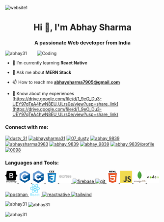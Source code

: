 ![website1](https://user-images.githubusercontent.com/85064231/235352420-f4b083c0-7a6a-4496-a639-06d7532c394e.gif)
<h1 align="center">Hi 👋, I'm Abhay Sharma</h1>
<h3 align="center">A passionate Web developer from India</h3>
<img align="right" alt="Coding" width="400" src="https://camo.githubusercontent.com/5ddf73ad3a205111cf8c686f687fc216c2946a75005718c8da5b837ad9de78c9/68747470733a2f2f7468756d62732e6766796361742e636f6d2f4576696c4e657874446576696c666973682d736d616c6c2e676966">


<p align="left"> <img src="https://komarev.com/ghpvc/?username=abhay31&label=Profile%20views&color=0e75b6&style=flat" alt="abhay31" /> </p>

- 🌱 I’m currently learning **React Native**

- 💬 Ask me about **MERN Stack**

- 📫 How to reach me **abhaysharma7905@gmail.com**

- 📄 Know about my experiences [https://drive.google.com/file/d/1_9eO_Du3-UEY97qTeA4hwN8EU_ULrs0e/view?usp=share_link](https://drive.google.com/file/d/1_9eO_Du3-UEY97qTeA4hwN8EU_ULrs0e/view?usp=share_link)

<h3 align="left">Connect with me:</h3>
<p align="left">
<a href="https://twitter.com/dusty_31" target="blank"><img align="center" src="https://raw.githubusercontent.com/rahuldkjain/github-profile-readme-generator/master/src/images/icons/Social/twitter.svg" alt="dusty_31" height="30" width="40" /></a>
<a href="https://linkedin.com/in/abhaysharma31" target="blank"><img align="center" src="https://raw.githubusercontent.com/rahuldkjain/github-profile-readme-generator/master/src/images/icons/Social/linked-in-alt.svg" alt="abhaysharma31" height="30" width="40" /></a>
<a href="https://instagram.com/07_dusty" target="blank"><img align="center" src="https://raw.githubusercontent.com/rahuldkjain/github-profile-readme-generator/master/src/images/icons/Social/instagram.svg" alt="07_dusty" height="30" width="40" /></a>
<a href="https://www.codechef.com/users/abhay_9839" target="blank"><img align="center" src="https://cdn.jsdelivr.net/npm/simple-icons@3.1.0/icons/codechef.svg" alt="abhay_9839" height="30" width="40" /></a>
<a href="https://www.hackerrank.com/abhaysharma0983" target="blank"><img align="center" src="https://raw.githubusercontent.com/rahuldkjain/github-profile-readme-generator/master/src/images/icons/Social/hackerrank.svg" alt="abhaysharma0983" height="30" width="40" /></a>
<a href="https://codeforces.com/profile/abhay_9839" target="blank"><img align="center" src="https://raw.githubusercontent.com/rahuldkjain/github-profile-readme-generator/master/src/images/icons/Social/codeforces.svg" alt="abhay_9839" height="30" width="40" /></a>
<a href="https://www.leetcode.com/abhay_9839" target="blank"><img align="center" src="https://raw.githubusercontent.com/rahuldkjain/github-profile-readme-generator/master/src/images/icons/Social/leet-code.svg" alt="abhay_9839" height="30" width="40" /></a>
<a href="https://auth.geeksforgeeks.org/user/abhay_9839/profile" target="blank"><img align="center" src="https://raw.githubusercontent.com/rahuldkjain/github-profile-readme-generator/master/src/images/icons/Social/geeks-for-geeks.svg" alt="abhay_9839/profile" height="30" width="40" /></a>
<a href="https://discord.gg/0098" target="blank"><img align="center" src="https://raw.githubusercontent.com/rahuldkjain/github-profile-readme-generator/master/src/images/icons/Social/discord.svg" alt="0098" height="30" width="40" /></a>
</p>

<h3 align="left">Languages and Tools:</h3>
<p align="left"> <a href="https://getbootstrap.com" target="_blank" rel="noreferrer"> <img src="https://raw.githubusercontent.com/devicons/devicon/master/icons/bootstrap/bootstrap-plain-wordmark.svg" alt="bootstrap" width="40" height="40"/> </a> <a href="https://www.cprogramming.com/" target="_blank" rel="noreferrer"> <img src="https://raw.githubusercontent.com/devicons/devicon/master/icons/c/c-original.svg" alt="c" width="40" height="40"/> </a> <a href="https://www.w3schools.com/cpp/" target="_blank" rel="noreferrer"> <img src="https://raw.githubusercontent.com/devicons/devicon/master/icons/cplusplus/cplusplus-original.svg" alt="cplusplus" width="40" height="40"/> </a> <a href="https://www.w3schools.com/css/" target="_blank" rel="noreferrer"> <img src="https://raw.githubusercontent.com/devicons/devicon/master/icons/css3/css3-original-wordmark.svg" alt="css3" width="40" height="40"/> </a> <a href="https://expressjs.com" target="_blank" rel="noreferrer"> <img src="https://raw.githubusercontent.com/devicons/devicon/master/icons/express/express-original-wordmark.svg" alt="express" width="40" height="40"/> </a> <a href="https://firebase.google.com/" target="_blank" rel="noreferrer"> <img src="https://www.vectorlogo.zone/logos/firebase/firebase-icon.svg" alt="firebase" width="40" height="40"/> </a> <a href="https://git-scm.com/" target="_blank" rel="noreferrer"> <img src="https://www.vectorlogo.zone/logos/git-scm/git-scm-icon.svg" alt="git" width="40" height="40"/> </a> <a href="https://www.w3.org/html/" target="_blank" rel="noreferrer"> <img src="https://raw.githubusercontent.com/devicons/devicon/master/icons/html5/html5-original-wordmark.svg" alt="html5" width="40" height="40"/> </a> <a href="https://developer.mozilla.org/en-US/docs/Web/JavaScript" target="_blank" rel="noreferrer"> <img src="https://raw.githubusercontent.com/devicons/devicon/master/icons/javascript/javascript-original.svg" alt="javascript" width="40" height="40"/> </a> <a href="https://www.mongodb.com/" target="_blank" rel="noreferrer"> <img src="https://raw.githubusercontent.com/devicons/devicon/master/icons/mongodb/mongodb-original-wordmark.svg" alt="mongodb" width="40" height="40"/> </a> <a href="https://nodejs.org" target="_blank" rel="noreferrer"> <img src="https://raw.githubusercontent.com/devicons/devicon/master/icons/nodejs/nodejs-original-wordmark.svg" alt="nodejs" width="40" height="40"/> </a> <a href="https://postman.com" target="_blank" rel="noreferrer"> <img src="https://www.vectorlogo.zone/logos/getpostman/getpostman-icon.svg" alt="postman" width="40" height="40"/> </a> <a href="https://reactjs.org/" target="_blank" rel="noreferrer"> <img src="https://raw.githubusercontent.com/devicons/devicon/master/icons/react/react-original-wordmark.svg" alt="react" width="40" height="40"/> </a> <a href="https://reactnative.dev/" target="_blank" rel="noreferrer"> <img src="https://reactnative.dev/img/header_logo.svg" alt="reactnative" width="40" height="40"/> </a> <a href="https://tailwindcss.com/" target="_blank" rel="noreferrer"> <img src="https://www.vectorlogo.zone/logos/tailwindcss/tailwindcss-icon.svg" alt="tailwind" width="40" height="40"/> </a> </p>

<p><img align="left" src="https://github-readme-stats.vercel.app/api/top-langs?username=abhay31&show_icons=true&locale=en&layout=compact" alt="abhay31" /></p>

<p>&nbsp;<img align="center" src="https://github-readme-stats.vercel.app/api?username=abhay31&show_icons=true&locale=en" alt="abhay31" /></p>

<p><img align="center" src="https://github-readme-streak-stats.herokuapp.com/?user=abhay31&" alt="abhay31" /></p>
